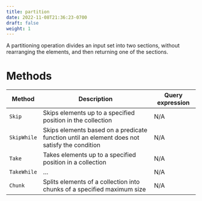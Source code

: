```yaml
---
title: partition
date: 2022-11-08T21:36:23-0700
draft: false
weight: 1
---
```

A partitioning operation divides an input set into two sections, without rearranging the elements, and then returning one of the sections.

# Methods
| Method | Description                                                                              | Query expression |
|------------|----------------------------------------------------------------------------------------------|----------------------|
| `Skip`       | Skips elements up to a specified position in the collection                                  | N/A                  |
| `SkipWhile`  | Skips elements based on a predicate function until an element does not satisfy the condition | N/A                  |
| `Take`       | Takes elements up to a specified position in a collection                                    | N/A                  |
| `TakeWhile`  | …                                                                                            | N/A                  |
| `Chunk`      | Splits elements of a collection into chunks of a specified maximum size                      | N/A                  |
